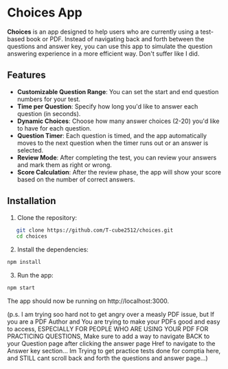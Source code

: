 # Choices App

**Choices** is an app designed to help users who are currently using a test-based book or PDF. Instead of navigating back and forth between the questions and answer key, you can use this app to simulate the question answering experience in a more efficient way. Don't suffer like I did.

## Features

- **Customizable Question Range**: You can set the start and end question numbers for your test.
- **Time per Question**: Specify how long you'd like to answer each question (in seconds).
- **Dynamic Choices**: Choose how many answer choices (2-20) you'd like to have for each question.
- **Question Timer**: Each question is timed, and the app automatically moves to the next question when the timer runs out or an answer is selected.
- **Review Mode**: After completing the test, you can review your answers and mark them as right or wrong.
- **Score Calculation**: After the review phase, the app will show your score based on the number of correct answers.

## Installation

1. Clone the repository:

```bash
   git clone https://github.com/T-cube2512/choices.git
   cd choices
```
2. Install the dependencies:

```bash
npm install
```

3. Run the app:

```bash
npm start
```

The app should now be running on http://localhost:3000.




(p.s. I am trying soo hard not to get angry over a measly PDF issue, but If you are a PDF Author and You are trying to make your PDFs good and easy to access, ESPECIALLY FOR PEOPLE WHO ARE USING YOUR PDF FOR PRACTICING QUESTIONS, Make sure to add a way to navigate BACK to your Question page after clicking the answer page Href to navigate to the Answer key section... Im Trying to get practice tests done for comptia here, and STILL cant scroll back and forth the questions and answer page...)